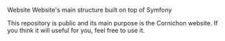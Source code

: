 Website
Website's main structure built on top of Symfony

This repository is public and its main purpose is the Cornichon website. If you think it will useful for you, feel free to use it.